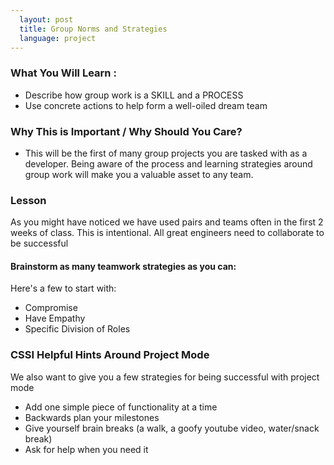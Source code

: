 ```yaml
---
  layout: post
  title: Group Norms and Strategies
  language: project
---
```


### What You Will Learn :
* Describe how  group work is a SKILL and a PROCESS
* Use concrete actions to help form a well-oiled dream team

### Why This is Important / Why Should You Care?
* This will be the first of many group projects you are tasked with as a developer. Being aware of the process and learning strategies around group work will make you a valuable asset to any team.

### Lesson
As you might have noticed we have used pairs and teams often in the first 2 weeks of class. This is intentional. All great engineers need to collaborate to be successful

#### Brainstorm as many teamwork strategies as you can:
Here's a few to start with:
* Compromise
* Have Empathy
* Specific Division of Roles

### CSSI Helpful Hints Around Project Mode
We also want to give you a few strategies for being successful with project mode
* Add one simple piece of functionality at a time
* Backwards plan your milestones
* Give yourself brain breaks (a walk, a goofy youtube video, water/snack break)
* Ask for help when you need it

